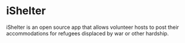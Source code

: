 # iShelter
iShelter is an open source app that allows volunteer hosts to post their accommodations for refugees displaced by war or other hardship. 
